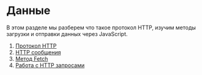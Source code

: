 # Данные

В этом разделе мы разберем что такое протокол HTTP, изучим методы загрузки и отправки данных через JavaScript.

1. [Протокол HTTP](./chapters/1-Http.md)
2. [HTTP сообщения](./chapters/2-HttpMessages.md)
4. [Метод Fetch](./chapters/3-Fetch.md)
4. [Работа с HTTP запросами](./chapters/4-Ussage.md)
